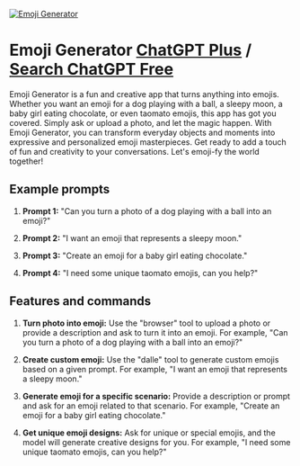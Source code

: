 
[![Emoji Generator](https://files.oaiusercontent.com/file-vjHe1k2cTeY5FYCiSfinO11O?se=2123-10-16T20%3A09%3A27Z&sp=r&sv=2021-08-06&sr=b&rscc=max-age%3D31536000%2C%20immutable&rscd=attachment%3B%20filename%3Dc0d4e762-c5ed-4fdd-a3b9-37377f62a7b3.png&sig=64HYPhQZ9TEYslH30sJ97ta3NXh6YWjjAD%2BiRQT8yAg%3D)](https://chat.openai.com/g/g-wkmOq6AxG-emoji-generator)

# Emoji Generator [ChatGPT Plus](https://chat.openai.com/g/g-wkmOq6AxG-emoji-generator) / [Search ChatGPT Free](https://gptcall.net/index.html#/?search=Emoji%20Generator)

Emoji Generator is a fun and creative app that turns anything into emojis. Whether you want an emoji for a dog playing with a ball, a sleepy moon, a baby girl eating chocolate, or even taomato emojis, this app has got you covered. Simply ask or upload a photo, and let the magic happen. With Emoji Generator, you can transform everyday objects and moments into expressive and personalized emoji masterpieces. Get ready to add a touch of fun and creativity to your conversations. Let's emoji-fy the world together!

## Example prompts

1. **Prompt 1:** "Can you turn a photo of a dog playing with a ball into an emoji?"

2. **Prompt 2:** "I want an emoji that represents a sleepy moon."

3. **Prompt 3:** "Create an emoji for a baby girl eating chocolate."

4. **Prompt 4:** "I need some unique taomato emojis, can you help?"

## Features and commands

1. **Turn photo into emoji:** Use the "browser" tool to upload a photo or provide a description and ask to turn it into an emoji. For example, "Can you turn a photo of a dog playing with a ball into an emoji?"

2. **Create custom emoji:** Use the "dalle" tool to generate custom emojis based on a given prompt. For example, "I want an emoji that represents a sleepy moon."

3. **Generate emoji for a specific scenario:** Provide a description or prompt and ask for an emoji related to that scenario. For example, "Create an emoji for a baby girl eating chocolate."

4. **Get unique emoji designs:** Ask for unique or special emojis, and the model will generate creative designs for you. For example, "I need some unique taomato emojis, can you help?"


